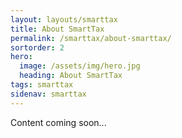 ```yaml
---
layout: layouts/smarttax
title: About SmartTax
permalink: /smarttax/about-smarttax/
sortorder: 2
hero:
  image: /assets/img/hero.jpg
  heading: About SmartTax
tags: smarttax
sidenav: smarttax
---
```


Content coming soon...